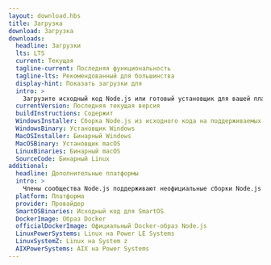 ```yaml
---
layout: download.hbs
title: Загрузка
download: Загрузка
downloads:
  headline: Загрузки
  lts: LTS
  current: Текущая
  tagline-current: Последняя функциональность
  tagline-lts: Рекомендованный для большинства
  display-hint: Показать загрузки для
  intro: >
    Загрузите исходный код Node.js или готовый установщик для вашей платформы и начните разработку уже сегодня.
  currentVersion: Последняя текущая версия
  buildInstructions: Содержит
  WindowsInstaller: Сборка Node.js из исходного кода на поддерживаемых платформах
  WindowsBinary: Установщик Windows
  MacOSInstaller: Бинарный Windows
  MacOSBinary: Установщик macOS
  LinuxBinaries: Бинарный macOS
  SourceCode: Бинарный Linux
additional:
  headline: Дополнительные платформы
  intro: >
    Члены сообщества Node.js поддерживают неофициальные сборки Node.js для ряда других платформ. Обратите внимание, что такие сборки не поддерживаются основной командой Node.js и могут не содержать всей функциональности, что и текущая версия Node.js.
  platform: Платформа
  provider: Провайдер
  SmartOSBinaries: Исходный код для SmartOS
  DockerImage: Образ Docker
  officialDockerImage: Официальный Docker-образ Node.js
  LinuxPowerSystems: Linux на Power LE Systems
  LinuxSystemZ: Linux на System z
  AIXPowerSystems: AIX на Power Systems
---
```


